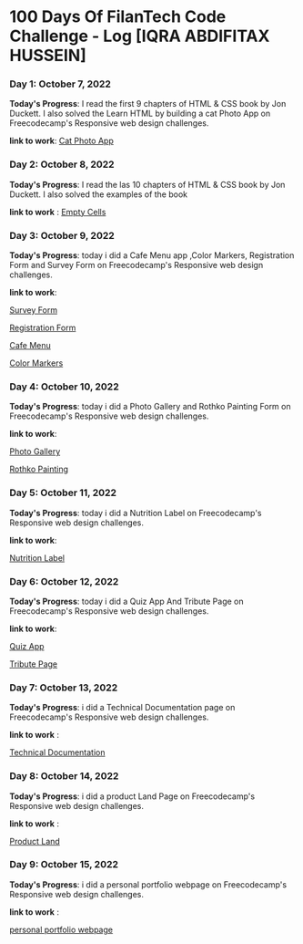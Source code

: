 # 100 Days Of FilanTech Code Challenge - Log [IQRA ABDIFITAX HUSSEIN]

### Day 1: October 7, 2022

**Today's Progress**: I read the first 9 chapters of HTML & CSS book by Jon Duckett. I also solved the Learn HTML by building a cat Photo App on Freecodecamp's Responsive web design challenges.

**link to work**: [Cat Photo App](https://github.com/IQRA-ABDI/100DaysOfFilanTechCode/tree/main/HTML_CSS)

### Day 2: October 8, 2022

**Today's Progress**: I read the las 10 chapters of HTML & CSS book by Jon Duckett. I also solved the examples of the book

**link to work** : 
[Empty Cells](https://github.com/IQRA-ABDI/100DaysOfFilanTechCode/tree/main/HTML_CSS)

### Day 3: October 9, 2022

**Today's Progress**: today i did a Cafe Menu app ,Color Markers, Registration Form and Survey Form on Freecodecamp's Responsive web design challenges.

**link to work**:

[Survey Form](https://github.com/IQRA-ABDI/100DaysOfFilanTechCode/blob/main/HTML_CSS/Survey_Form.html)

[Registration Form](https://github.com/IQRA-ABDI/100DaysOfFilanTechCode/blob/main/HTML_CSS/Registration_Form.html)

[Cafe Menu](https://github.com/IQRA-ABDI/100DaysOfFilanTechCode/blob/main/HTML_CSS/Cafe.Menu.html)

[Color Markers](https://github.com/IQRA-ABDI/100DaysOfFilanTechCode/blob/main/HTML_CSS/Color_Markers.html)

### Day 4: October 10, 2022

**Today's Progress**: today i did a Photo Gallery  and Rothko Painting Form on Freecodecamp's Responsive web design challenges.

**link to work**: 

[Photo Gallery](https://github.com/IQRA-ABDI/100DaysOfFilanTechCode/blob/main/HTML_CSS/PhotoGallery)

[Rothko Painting](https://github.com/IQRA-ABDI/100DaysOfFilanTechCode/blob/main/HTML_CSS/RothkoPainting)


### Day 5: October 11, 2022

**Today's Progress**: today i did a Nutrition Label on Freecodecamp's Responsive web design challenges.

**link to work**: 

[Nutrition Label](https://github.com/IQRA-ABDI/100DaysOfFilanTechCode/blob/main/HTML_CSS/NutritionLabel.html)


### Day 6: October 12, 2022

**Today's Progress**: today i did a Quiz App And Tribute Page on Freecodecamp's Responsive web design challenges.

**link to work**: 

[Quiz App](https://github.com/IQRA-ABDI/100DaysOfFilanTechCode/blob/main/HTML_CSS/QuzApp.html)

[Tribute Page](https://github.com/IQRA-ABDI/100DaysOfFilanTechCode/blob/main/HTML_CSS/TributeProject.html)


### Day 7: October 13, 2022

**Today's Progress**: i did a Technical Documentation page on Freecodecamp's Responsive web design challenges.

**link to work** : 

[Technical Documentation](https://github.com/IQRA-ABDI/100DaysOfFilanTechCode/tree/main/HTML_CSS)



### Day 8: October 14, 2022

**Today's Progress**: i did a product Land Page on Freecodecamp's Responsive web design challenges.

**link to work** : 

[Product Land](https://github.com/IQRA-ABDI/100DaysOfFilanTechCode/blob/main/HTML_CSS/ProductLand)



### Day 9: October 15, 2022

**Today's Progress**: i did a personal portfolio webpage on Freecodecamp's Responsive web design challenges.

**link to work** : 

[personal portfolio webpage](https://github.com/IQRA-ABDI/100DaysOfFilanTechCode/blob/main/HTML_CSS/Portfolio_Webpage.htmld)

